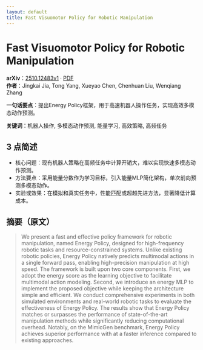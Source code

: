 ```yaml
---
layout: default
title: Fast Visuomotor Policy for Robotic Manipulation
---
```


# Fast Visuomotor Policy for Robotic Manipulation
**arXiv**：[2510.12483v1](https://arxiv.org/abs/2510.12483) · [PDF](https://arxiv.org/pdf/2510.12483.pdf)  
**作者**：Jingkai Jia, Tong Yang, Xueyao Chen, Chenhuan Liu, Wenqiang Zhang  

**一句话要点**：提出Energy Policy框架，用于高速机器人操作任务，实现高效多模态动作预测。

**关键词**：机器人操作, 多模态动作预测, 能量学习, 高效策略, 高频任务

## 3 点简述
- 核心问题：现有机器人策略在高频任务中计算开销大，难以实现快速多模态动作预测。
- 方法要点：采用能量分数作为学习目标，引入能量MLP简化架构，单次前向预测多模态动作。
- 实验或效果：在模拟和真实任务中，性能匹配或超越先进方法，显著降低计算成本。

## 摘要（原文）

> We present a fast and effective policy framework for robotic manipulation,
> named Energy Policy, designed for high-frequency robotic tasks and
> resource-constrained systems. Unlike existing robotic policies, Energy Policy
> natively predicts multimodal actions in a single forward pass, enabling
> high-precision manipulation at high speed. The framework is built upon two core
> components. First, we adopt the energy score as the learning objective to
> facilitate multimodal action modeling. Second, we introduce an energy MLP to
> implement the proposed objective while keeping the architecture simple and
> efficient. We conduct comprehensive experiments in both simulated environments
> and real-world robotic tasks to evaluate the effectiveness of Energy Policy.
> The results show that Energy Policy matches or surpasses the performance of
> state-of-the-art manipulation methods while significantly reducing
> computational overhead. Notably, on the MimicGen benchmark, Energy Policy
> achieves superior performance with at a faster inference compared to existing
> approaches.

